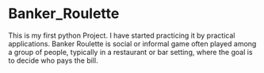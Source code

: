 # Banker_Roulette
This is my first python Project. I have started practicing it by practical applications. Banker Roulette is social or informal game often played among a group of people, typically in a restaurant or bar setting, where the goal is to decide who pays the bill.
